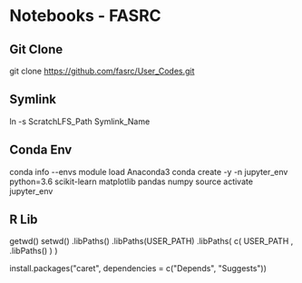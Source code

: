 # Notebooks - FASRC



## Git Clone
git clone https://github.com/fasrc/User_Codes.git


## Symlink
ln -s ScratchLFS_Path Symlink_Name


## Conda Env
conda info --envs
module load Anaconda3
conda create -y -n jupyter_env python=3.6 scikit-learn matplotlib pandas numpy
source activate jupyter_env


## R Lib
getwd()
setwd()
.libPaths()
.libPaths(USER_PATH)
.libPaths( c( USER_PATH , .libPaths() ) )


install.packages("caret", dependencies = c("Depends", "Suggests"))
